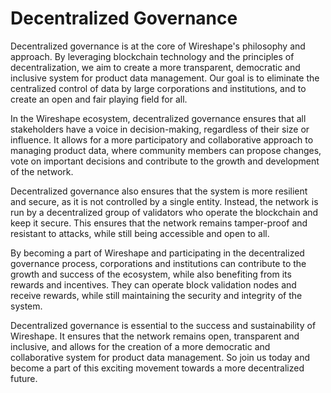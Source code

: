 # Decentralized Governance

Decentralized governance is at the core of Wireshape's philosophy and approach. By leveraging blockchain technology and the principles of decentralization, we aim to create a more transparent, democratic and inclusive system for product data management. Our goal is to eliminate the centralized control of data by large corporations and institutions, and to create an open and fair playing field for all.

In the Wireshape ecosystem, decentralized governance ensures that all stakeholders have a voice in decision-making, regardless of their size or influence. It allows for a more participatory and collaborative approach to managing product data, where community members can propose changes, vote on important decisions and contribute to the growth and development of the network.

Decentralized governance also ensures that the system is more resilient and secure, as it is not controlled by a single entity. Instead, the network is run by a decentralized group of validators who operate the blockchain and keep it secure. This ensures that the network remains tamper-proof and resistant to attacks, while still being accessible and open to all.

By becoming a part of Wireshape and participating in the decentralized governance process, corporations and institutions can contribute to the growth and success of the ecosystem, while also benefiting from its rewards and incentives. They can operate block validation nodes and receive rewards, while still maintaining the security and integrity of the system.

Decentralized governance is essential to the success and sustainability of Wireshape. It ensures that the network remains open, transparent and inclusive, and allows for the creation of a more democratic and collaborative system for product data management. So join us today and become a part of this exciting movement towards a more decentralized future.
